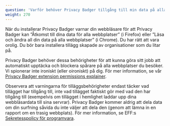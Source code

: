 ```yaml
---
question: 'Varför behöver Privacy Badger tillgång till min data på alla webbplatser?'
weight: 270
---
```


När du installerar Privacy Badger varnar din webbläsare för att Privacy Badger kan ”Åtkomst till dina data för alla webbplatser” (i Firefox) eller ”Läsa och ändra all din data på alla webbplatser” (i Chrome). Du har rätt att vara orolig. Du bör bara installera tillägg skapade av organisationer som du litar på.

Privacy Badger behöver dessa behörigheter för att kunna göra sitt jobb att automatiskt upptäcka och blockera spårare på alla webbplatser du besöker. Vi spionerar inte ironiskt (eller oironiskt) på dig. För mer information, se vår [Privacy Badger extension permissions explainer](https://github.com/EFForg/privacybadger/blob/master/doc/permissions.md).

Observera att varningarna för tilläggsbehörigheter endast täcker vad tillägget har tillgång till, inte vad tillägget faktiskt gör med vad den har tillgång till (exempelvis om tillägget i hemlighet laddar upp dina webbläsardata till sina servrar). Privacy Badger kommer aldrig att dela data om din surfning såvida du inte väljer att dela den (genom att lämna in en rapport om en trasig webbplats). För mer information, se EFF:s [Sekretesspolicy för programvara](https://www.eff.org/code/privacy/policy).
